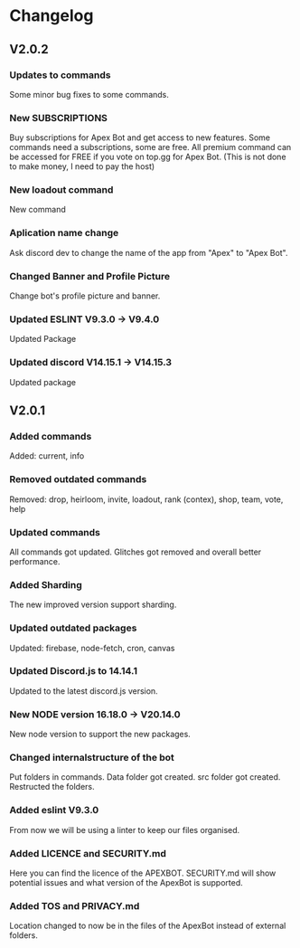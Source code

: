 # Changelog

## V2.0.2

### Updates to commands

Some minor bug fixes to some commands.

### New SUBSCRIPTIONS

Buy subscriptions for Apex Bot and get access to new features. Some commands need a subscriptions, some are free.
All premium command can be accessed for FREE if you vote on top.gg for Apex Bot. (This is not done to make money, I need to pay the host)

### New loadout command

New command

### Aplication name change

Ask discord dev to change the name of the app from "Apex" to "Apex Bot".

### Changed Banner and Profile Picture

Change bot's profile picture and banner.

### Updated ESLINT V9.3.0 -> V9.4.0

Updated Package

### Updated discord V14.15.1 -> V14.15.3

Updated package

## V2.0.1

### Added commands

Added: current, info

### Removed outdated commands

Removed: drop, heirloom, invite, loadout, rank (contex), shop, team, vote, help

### Updated commands

All commands got updated. Glitches got removed and overall better performance.

### Added Sharding

The new improved version support sharding.

### Updated outdated packages

Updated: firebase, node-fetch, cron, canvas

### Updated Discord.js to 14.14.1

Updated to the latest discord.js version.

### New NODE version 16.18.0 -> V20.14.0

New node version to support the new packages.

### Changed internalstructure of the bot

Put folders in commands. Data folder got created. src folder got created. Restructed the folders.

### Added eslint V9.3.0

From now we will be using a linter to keep our files organised.

### Added LICENCE and SECURITY.md

Here you can find the licence of the APEXBOT. SECURITY.md will show potential issues and what version of the ApexBot is supported.

### Added TOS and PRIVACY.md

Location changed to now be in the files of the ApexBot instead of external folders.

